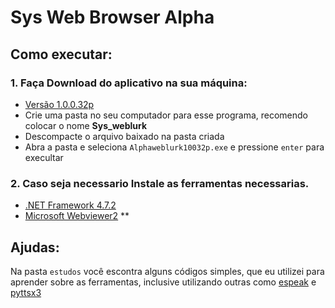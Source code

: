 # Sys Web Browser Alpha


## Como executar:


### **1. Faça Download do aplicativo na sua máquina:**

* [Versão 1.0.0.32p](https://github.com/rafaballerini/AssistentePessoal.git)
* Crie uma pasta no seu computador para esse programa, recomendo colocar o nome **Sys_weblurk**
* Descompacte o arquivo baixado na pasta criada
* Abra a pasta  e seleciona `Alphaweblurk10032p.exe` e pressione `enter` para execultar

### **2. Caso seja necessario Instale as ferramentas necessarias.**

*  [.NET Framework 4.7.2](https://dotnet.microsoft.com/en-us/download/dotnet-framework/thank-you/net472-web-installer) 
*  [Microsoft Webviewer2](https://developer.microsoft.com/en-us/microsoft-edge/webview2/#download-section) **




## Ajudas:

Na pasta `estudos` você escontra alguns códigos simples, que eu utilizei para aprender sobre as ferramentas, inclusive utilizando outras como [espeak](https://espeak.sourceforge.net/) e [pyttsx3](https://pypi.org/project/pyttsx3/)


